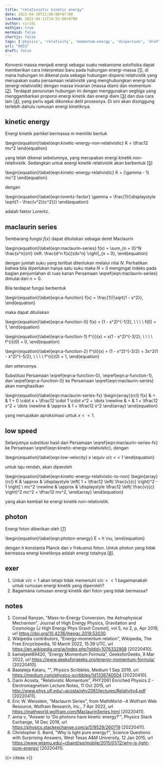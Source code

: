 ```yaml
---
title: "relativistic kinetic energy"
date: 2022-04-10T21:06:00+07:00
lastmod: 2022-04-11T14:52:00+0700
author: viridi
mathjax: true
mermaid: false
chartjs: false
tags: ['physics', 'relativity', 'momentum-energy', 'dispersion', 'draft']
url: "0051"
draft: false
---
```

Konversi massa menjadi energi sebagai suatu mekanisme astofisika dapat memberikan cara interpretasi baru pada hubungan energi-massa [[1](#r01)], di mana hubungan ini dikenal pula sebagai hubungan dispersi relativistik yang merupakan suatu persamaan relativistik yang menghubungkan energi total (energi relativistik) dengan massa invarian (massa diam) dan momentum [[2](#r02)]. Terdapat penurunan hubungan ini dengan menggunakan segitiga yang menggambarkan proporsi energi kinetik dan energi diam [[3](#r03)] dan dua cara lain [[4](#r04)], yang perlu agak dikoreksi detil prosesnya. Di sini akan disinggung terlebih dahulu rumusan energi kinetiknya.


## kinetic energy
Energi kinetik partikel bermassa $m$ memiliki bentuk

\begin{equation}\label{eqn:kinetic-energy-non-relativistic}
K = \tfrac12 mv^2
\end{equation}

yang telah dikenal sebelumnya, yang merupakan energi kinetik non-relativistik. Sedangkan untuk energi kinetik relativistik akan berbentuk [[5](#r05)]

\begin{equation}\label{eqn:kinetic-energy-relativistic}
K = (\gamma - 1) mc^2
\end{equation}

dengan

\begin{equation}\label{eqn:lorentz-factor}
\gamma = \frac{1}{\displaystyle \sqrt{1 - \frac{v^2}{c^2}}}
\end{equation}

adalah faktor Lorentz.


## maclaurin series
Sembarang fungsi $f(x)$ dapat dituliskan sebagai deret Maclaurin

\begin{equation}\label{eqn:maclaurin-series}
f(x) = \sum_{n = 0}^N  \frac{x^n}{n!} \left. \frac{d^n f(x)}{dx^n} \right|_{x = 0},
\end{equation}

dengan jumlah suku yang terlibat ditentukan melalui nilai $N$. Perhatikan bahwa bila diperlukan hanya satu suku maka $N = 0$ mengingat indeks pada bagian penjumlahan di ruas kanan Persamaan \eqref{eqn:maclaurin-series} dimulai dari $n = 0$.

Bila terdapat fungsi berbentuk

\begin{equation}\label{eqn:a-function}
f(x) = \frac{1}{\sqrt{1 - x^2}},
\end{equation}

maka dapat dituliskan

\begin{equation}\label{eqn:a-function-0}
f(x) = (1 - x^2)^{-1/2}, \ \ \ \ f(0) = 1,
\end{equation}

\begin{equation}\label{eqn:a-function-1}
f^{i}(x) = x(1 - x^2)^{-3/2}, \ \ \ \ f^{i}(0) = 0,
\end{equation}

\begin{equation}\label{eqn:a-function-2}
f^{ii}(x) = (1 - x^2)^{-3/2} + 3x^2(1 - x^2)^{-5/2}, \ \ \ \ f^{ii}(0) = 1,
\end{equation}

dan seterusnya.

Substitusi Persamaan \eqref{eqn:a-function-0}, \eqref{eqn:a-function-1}, dan \eqref{eqn:a-function-0} ke Persamaan \eqref{eqn:maclaurin-series} akan menghasilkan

\begin{equation}\label{eqn:maclaurin-series-fx}
\begin{array}{rcl}
f(x) & = & 1 + 0 \cdot x + \tfrac12 \cdot 1 \cdot x^2 + \dots \newline
& = & 1 + \tfrac12 x^2 + \dots \newline
& \approx & 1 + \tfrac12 x^2
\end{array}
\end{equation}

yang merupakan aproksimasi untuk $x < < 1$.


## low speed
Selanjutnya substitusi hasil dari Persamaan \eqref{eqn:maclaurin-series-fx} ke Persamaan \eqref{eqn:kinetic-energy-relativistic}, dengan

\begin{equation}\label{eqn:low-velocity}
x \equiv v/c < < 1
\end{equation}

untuk laju rendah, akan diperoleh

\begin{equation}\label{eqn:kinetic-energy-relativistic-to-non}
\begin{array}{rcl}
K & \approx & \displaystyle \left[ 1 + \tfrac12 \left( \frac{v}{c} \right)^2 - 1 \right] \ mc^2 \newline
& \approx & \displaystyle \tfrac12 \left( \frac{v}{c} \right)^2 mc^2 = \tfrac12 mv^2,
\end{array}
\end{equation}

yang akan kembali ke energi kinetik non-relativistik.


## photon
Energi foton diberikan oleh [[7](#r07)]

\begin{equation}\label{eqn:photon-energy}
E = h \nu,
\end{equation}

dengan $h$ konstanta Planck dan $\nu$ frekuensi foton. Untuk photon yang tidak bermassa energi kinetiknya adalah energi totalnya [[8](#r08)].


## exer
1. Untuk $v / c < 1$ akan tetapi tidak memenuhi $v / c < < 1$ bagaimanakah untuk rumusan energi kinetik yang diperoleh?
2. Bagaimana rumusan energi kinetik dari foton yang tidak bermassa?


## notes
1. <a name='r01'></a>Conrad Ranzan, "Mass-to-Energy Conversion, the Astrophysical Mechanism", Journal of High Energy Physics, Gravitation and Cosmology [J High Energy Phys Gravit Cosmol], vol 5, no 2, p, Apr 2019, url <https://doi.org/10.4236/jhepgc.2019.52030>.
2. <a name='r02'></a>Wikipedia contributors, "Energy–momentum relation", Wikipedia, The Free Encyclopedia, 10 March 2022, 15:39 UTC, url <https://en.wikipedia.org/w/index.php?oldid=1076332908> [20220410].
3. <a name='r03'></a>kamaljeet69420, "Energy Momentum Formula", GeeksforGeeks, 9 Mar 2022, url <https://www.geeksforgeeks.org/energy-momentum-formula/> [20220410].
4. <a name='r04'></a>Baalateja Kataru, "", Physics Scribbles, Medium 1 Sep 2019, url <https://medium.com/physics-scribbles/1d1336740504> [20220410].
5. <a name='r05'></a>Darin Acosta, "Relativistic Momentum", PHY2061 Enriched Physics 2 - Electromagnetism Lecture Notes, 11 Oct 2015, url <http://www.phys.ufl.edu/~acosta/phy2061/lectures/Relativity4.pdf> [20220411].
6. <a name='r06'></a>Eric W. Weisstein, "Maclaurin Series", from MathWorld--A Wolfram Web Resource, Wolfram Research, Inc., 7 Apr 2022, url <https://mathworld.wolfram.com/MaclaurinSeries.html> [20220411].
7. <a name='r07'></a>anna v, "Answer to 'Do photons have kinetic energy?'", Physics Stack Exchange, 14 Dec 2019, url <https://physics.stackexchange.com/a/519529/260719> [20220411].
8. <a name='r08'></a>Christopher S. Baird, "Why is light pure energy?", Science Questions with Surprising Answers, West Texas A&M University, 12 Jan 2015, url <https://www.wtamu.edu/~cbaird/sq/mobile/2015/01/12/why-is-light-pure-energy/> [20220411].

{{< citeas >}}
